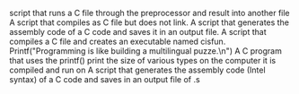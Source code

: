 script that runs a C file through the preprocessor and result into another file
A script that compiles as C file but does not link.
A script that generates the assembly code of a C code and saves it in an output file.
A script that compiles a C file and creates an executable named cisfun.
Printf("Programming is like building a multilingual puzze.\n")
A C program that uses the printf()
print the size of various types on the computer it is compiled and run on
A script that generates the assembly code (Intel syntax) of a C code and saves in an output file of .s
